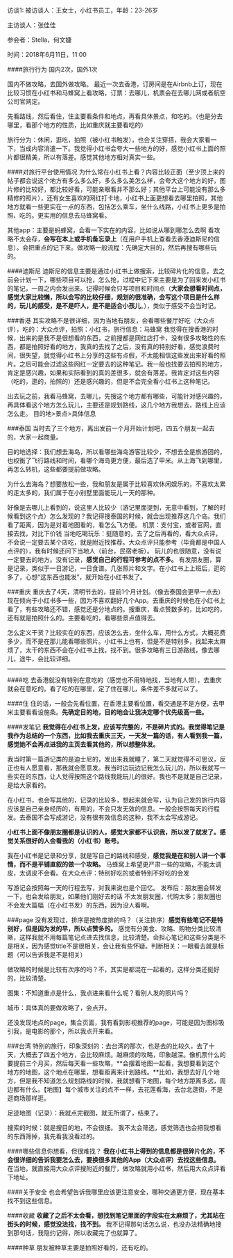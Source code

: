 访谈1:
被访谈人：王女士，小红书员工，年龄：23-26岁

主访谈人：张佳佳

参会者：Stella，何文婕

时间：2018年6月11日，11:00

####旅行行为
国内2次，国外1次

国内不做攻略，去国外做攻略。
最近一次去香港，订房间是在Airbnb上订，现在比较习惯在小红书和马蜂窝上看攻略，订票：去哪儿，机票会在去哪儿网或者航空公司官网定。

先看路线，然后看住，住主要看条件和地点，再看具体景点，和吃的。（也是分去哪里，看那个地方的性质，比如重庆就主要看吃的）

旅行分为：休闲，逛吃，拍照（被小红书触发），也会关注穿搭，我会大家看一下，当成内容消遣一下。我觉得小红书会夸大一些地方的好，感觉小红书上面的照片都很精美，所以有落差。感觉其他地方相对真实一些。

####对旅行平台使用情况
为什么常在小红书上看？内容比较正面（至少顶上来的帖子都会说这个地方有多么多么好，多么多么美怎么样，会夸大这个地方的好，图片修的比较好，都比较好看，可能亲眼看并不那么好；其他平台上可能没有那么多精修的照片），还有女生喜欢的网红打卡地，小红书上面更想看去哪里拍照，其他地方就看一些更实在一点的东西，包括怎么乘车，坐什么线路，小红书上更多是拍照、吃的。更实用的信息去马蜂窝看。

其他app：主要是蚂蜂窝，会看一下实在的内容，比如说从哪到哪怎么去啊
看攻略不太会存，**会写在本上或手机备忘录上**（在用户手机上查看去香港迪斯尼的信息）。会把重点的记下来。做攻略一般流程：先确定大目的，然后再搜有哪些玩的。

####迪斯尼
迪斯尼的信息主要是通过小红书上做搜索，比较碎片化的信息，去之前会计划一下，哪些项目可以抢，怎么抢，过程中记下来主要是为了回来发小红书的笔记，一周之内会发出来。记得时候会只写项目和时间点（**大家会想看时间点，感觉大家比较懒，所以会写的比较仔细，规划的很准确，会写这个项目是什么样的，玩儿的感受，是不是吓人，是不是适合小孩儿**。），类似于感受不会当时记。

###香港
其实攻略不是很详细，因为当地有朋友，会看哪些餐厅好吃（大众点评），吃的：大众点评，拍照：小红书，旅行信息：马蜂窝
我觉得在搜香港的时候，出来的是我不是很想看的东西，之前搜都是网红店打卡，没有很多攻略性的东西，都是拍照好看的地方，我真的去找了之后，没有真的特别好看，感觉浪费时间，很失望，就觉得小红书上分享的这些有点假，不太能相信这些发出来好看的照片。之后可能会过滤这些网红一定要去的这种笔记。我一般也找要去拍照的地方，肯定是感兴趣，如果和实际看到的真的差很多，就会有落差。我肯定对这些内容（吃的，逛的，拍照的）还是感兴趣的，但是不会完全看小红书上这种笔记。

出去玩之前，我看马蜂窝，去哪儿，先搜这个地方都有哪些，可能针对感兴趣的，再具体看这个地方怎么玩儿，主要还是规划路线，这几个地方我想去，路线上应该怎么走。
目的地>景点>具体信息

###泰国
当时去了三个地方，离出发前一个月开始计划吧，四五个朋友一起去的，大家一起商量。

目的地选择：我们想去海岛，所以看哪些海岛游客比较少，不想去全是旅游团的，也权衡了飞行路线和时间，看哪个海岛更方便，最后选了甲米。从上海飞到哪里，再怎么转机，这些都要提前做攻略。

为什么去海岛？想要放松一些，我和朋友是属于比较喜欢休闲娱乐的，不喜欢太累的走太多的，我们属于在小别墅里面能玩儿一天的那种。

好像是去哪儿上看到的，说这里人比较少（游记里面提到，无意中看到，了解的时候看到这个点）怎么发现的？我记得搜泰国的时候，就会出现推荐这几个岛。我们看了距离，因为是对着地图看的，看怎么飞方便。
机票：支付宝，或者官网，直接去找，对比下价钱
当地吃喝玩乐：挺随意的，去了之后再看的，看大众点评，不会说一定要去某个店吃，就是附近找推荐。大众点评只能参考（毕竟都是中国人点评的），我有时候还问下当地人（前台，民宿老板）。
玩儿的也很随意，没有说一定要去的地方。没有记录，**感觉自己的行程可参考的点不多。** 有发朋友圈，算是记录，类似于一日游记，一日食谱。几张照片和文字。在小红书上上班后，逛的多了，心想“这东西也能发”，就开始在小红书发了。

###重庆
重庆去了4天，清明节去的，提前1个月计划。（像去泰国会更早一点去）
现在倾向于小红书多一些，因为不喜欢翻好几个App。去重庆的时候也在小红书上看了，有些攻略还不错，感觉还是分地点的。搜重庆，看点赞数多的，比如吃的，还有就是拍照什么的。主要看吃的，看哪些景点值得去。

怎么定义干货？比较实在的东西，应该怎么去，坐什么车，用什么方式，大概花费多少，而不是在那儿能看哪些照片。小红书上也有，但是不是特别多，找起来太麻烦了，太干的东西不会在小红书上找，找不到。很多攻略有三日游路线，像去哪儿，途牛，会比较详细。

-------------------------------------------------------

####吃
去香港就没有特别在意吃的（感觉也不用特地找，当地有人带），去重庆就会在意吃的。看了吃的在哪里，定了住在哪儿，条件差不多就可以了。

####住
住的话，一般会先看位置，在香港主要看位置，看交通是不是方便，去甲米主要看看设施条。**先确定目的地，目的地会让我决定哪个优先级高一些。**

####发笔记
**我觉得在小红书上发，应该写完整的，不是碎片式的。我觉得笔记是我作为总结的一个东西，比如我去重庆三天，一天发一篇的话，有人看到我一篇，感觉她不会再点进我的主页去看其他的，所以想整体发。**

我当时第一篇游记类的是迪士尼的，发出来我就睡了，第二天就觉得不可思议，反正也有人愿意看，那我就会愿意发。我当时边玩边记我怎么玩儿的，所以我就写一些实在的东西，让人觉得按照这个路线我能玩儿的很好。我也不是就是自己记录，是给大家看的。

在小红书，也会写其他的，记录的比较多，想起来就会写，认为自己发的旅行内容应该是自己亲身经历的，有用的，不会只发无效的信息。一般会按照每天的行程发。去泰国不会写成游记，没有很有效信息的这种，我不太会写成游记。

**小红书上面不像朋友圈都是认识的人，感觉大家都不认识我，所以发了就发了。感觉关系很好的人会看我的（小红书）账号。**

我在小红书是记录和分享，就是写自己的路线和感受，**感觉我是在和别人讲一个事情，而不是平铺直叙的做一个攻略。**
马蜂窝上希望更严肃一些的攻略，不能太调皮，太调皮不会看。在大众点评：特别好吃的或者特别不好吃的会发

写游记会按照每一天的行程去写，对我来说也是个回忆。
发布后：朋友圈会转发一下，也会发给朋友，如果他们刚好去的话
不太发朋友圈，代购太多；朋友圈也不会发大篇幅（在小红书发）的东西，因为没人看啊。

###page
没有发现过，排序是按热度排的吗？（关注排序）**感觉有些笔记不是特别好，但是因为发的早，所以点赞多的。**
感觉有分美食、攻略、购物分类比较清晰，这样我就不用每篇笔记点进去找信息，比较清楚。会担心笔记和这些分类是不是相关，因为感觉title不是很相关，会让我有些怀疑。判断相关：一眼看去就是标题（可以告诉我是不是相关）

做攻略的时候是比较有次序的吗？不，其实是都混在一起看的，这样分类还挺好的，比较清楚。

图集：不知道重点是什么，我点进来看什么呢？看别人发的照片吗？

城市：具体真的要做攻略了，会点开。

还没发现地点的page，集合页面，我有看到影视推荐的page，可能是因为图标吸引我，是电影的那个，所以我点开来看。

###台湾
特别的旅行，印象深刻的：去台湾的那次，也是去的比较久，去了十天，大概去了四五个地方，会比较麻烦。越麻烦的攻略，印象越深。像机票什么的要提前三个月买，然后每天看一些攻略，**会摆着地图一起看，我想要看到这个地方的地图，这个地点在哪里，想看距离来计划路线。**比如，我想去好几个地方，但是我不知道怎么规划路线的时候，我就想看下地图，每个地方距离多远，周边都有什么。【地图】每个城市关注的点不一样，去花莲看海，去台北逛街，不是逛商场那样逛。

足迹地图（记录）：我就点完截图，就无所谓了，结束了。

搜索的时候：就是搜目的地，不会很细。
我不太会筛选，感觉筛选也会把我想看的东西筛掉，我先看我没看过的。

####哪些信息你想看，但很难找？
**我在小红书上得到的信息都是很碎片化的，不会很详细的告诉我要怎么去，要换很多其他的App（大众点评）去找这些信息。**
在当地，就直接用大众点评搜附近的餐厅，做攻略就用小红书，然后用大众点评看下地址。

####关于安全
也会希望告诉我哪里应该更注意安全，哪种交通更方便，现在基本找不到这些信息。

####收藏
**收藏了之后不太会看，想找到笔记里面的字段实在太麻烦了，尤其站在街头的时候，感觉没法找，找不到。** 我不记得那句话怎么说，也没办法精确地搜到那句话，我隐约记得，所以收藏完了也就算了。

####种草
朋友被种草主要是拍照好看的，还有吃的。